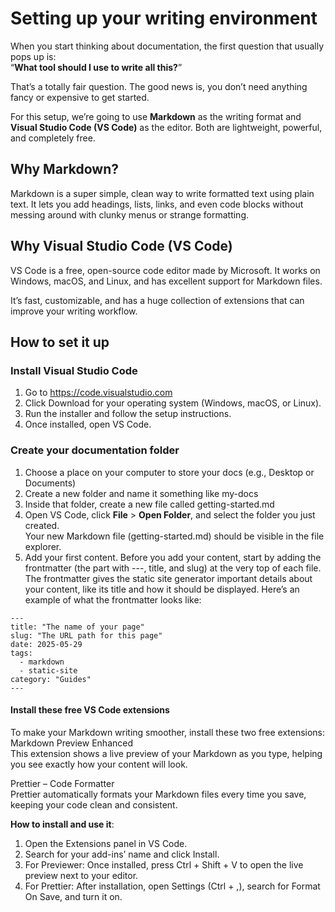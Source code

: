 # Setting up your writing environment
When you start thinking about documentation, the first question that usually pops up is:  
“**What tool should I use to write all this?**”

That’s a totally fair question. The good news is, you don’t need anything fancy or expensive to get started.  

For this setup, we’re going to use **Markdown** as the writing format and **Visual Studio Code (VS Code)** as the editor. Both are lightweight, powerful, and completely free.

## Why Markdown?
Markdown is a super simple, clean way to write formatted text using plain text. It lets you add headings, lists, links, and even code blocks without messing around with clunky menus or strange formatting.  

## Why Visual Studio Code (VS Code)
VS Code is a free, open-source code editor made by Microsoft. It works on Windows, macOS, and Linux, and has excellent support for Markdown files.

It’s fast, customizable, and has a huge collection of extensions that can improve your writing workflow.

## How to set it up
### Install Visual Studio Code  
1. Go to https://code.visualstudio.com
2. Click Download for your operating system (Windows, macOS, or Linux).
3. Run the installer and follow the setup instructions.
4. Once installed, open VS Code.

### Create your documentation folder  
1. Choose a place on your computer to store your docs (e.g., Desktop or Documents)
2. Create a new folder and name it something like my-docs
3. Inside that folder, create a new file called getting-started.md
3. Open VS Code, click **File** > **Open Folder**, and select the folder you just created.  
   Your new Markdown file (getting-started.md) should be visible in the file explorer.  
4. Add your first content.
Before you add your content, start by adding the frontmatter (the part with ---, title, and slug) at the very top of each file. The frontmatter gives the static site generator important details about your content, like its title and how it should be displayed.
Here’s an example of what the frontmatter looks like:
```
---
title: "The name of your page"
slug: "The URL path for this page"
date: 2025-05-29
tags:
  - markdown
  - static-site
category: "Guides"
--- 
```
#### Install these free VS Code extensions

To make your Markdown writing smoother, install these two free extensions:  
Markdown Preview Enhanced  
This extension shows a live preview of your Markdown as you type, helping you see exactly how your content will look.  

Prettier – Code Formatter  
Prettier automatically formats your Markdown files every time you save, keeping your code clean and consistent.

**How to install and use it**:
1. Open the Extensions panel in VS Code.
2. Search for your add-ins’ name and click Install.
3. For Previewer: Once installed, press Ctrl + Shift + V to open the live preview next to your editor.
5. For Prettier: After installation, open Settings (Ctrl + ,), search for Format On Save, and turn it on.
